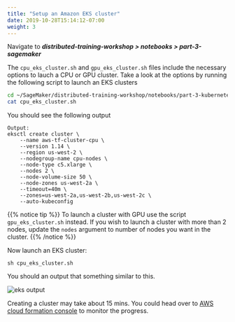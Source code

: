 ```yaml
---
title: "Setup an Amazon EKS cluster"
date: 2019-10-28T15:14:12-07:00
weight: 3
---
```


Navigate to ***distributed-training-workshop > notebooks > part-3-sagemaker***

The `cpu_eks_cluster.sh` and `gpu_eks_cluster.sh` files include the necessary options to lauch a CPU or GPU cluster. Take a look at the options by running the following script to launch an EKS clusters

```bash
cd ~/SageMaker/distributed-training-workshop/notebooks/part-3-kubernetes/
cat cpu_eks_cluster.sh
```
You should see the following output
```
Output:
eksctl create cluster \
    --name aws-tf-cluster-cpu \
    --version 1.14 \
    --region us-west-2 \
    --nodegroup-name cpu-nodes \
    --node-type c5.xlarge \
    --nodes 2 \
    --node-volume-size 50 \
    --node-zones us-west-2a \
    --timeout=40m \
    --zones=us-west-2a,us-west-2b,us-west-2c \
    --auto-kubeconfig
```

{{% notice tip %}}
To launch a cluster with GPU use the script `gpu_eks_cluster.sh` instead. If you wish to launch a cluster with more than 2 nodes, update the `nodes` argument to number of nodes you want in the cluster.
{{% /notice %}}

 Now launch an EKS cluster:
```
sh cpu_eks_cluster.sh
```

You should an output that something similar to this.

![eks output](/images/eks/eksctl_launch.png)

Creating a cluster may take about 15 mins. You could head over to [AWS cloud formation console](https://console.aws.amazon.com/cloudformation) to monitor the progress.
